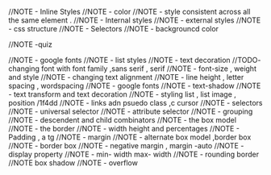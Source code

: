 //NOTE - Inline Styles
//NOTE - color
//NOTE - style consistent across all the same element .
//NOTE - Internal styles
//NOTE - external styles
//NOTE - css structure 
//NOTE - Selectors
//NOTE - backgrouncd color
<!-- //NOTE color values -->
<!-- //NOTE - named color -->
<!-- //NOTE - rgb color -->
<!-- //NOTE - hexadecimal -->
<!-- //NOTE - opacity rgba transparency -->
//NOTE -quiz
<!-- //NOTE - inheritance -->
//NOTE - google fonts
//NOTE - list styles
//NOTE - text decoration
//TODO- changing font with font family ,sans serif , serif 
//NOTE - font-size , weight and style
//NOTE - changing text alignment
//NOTE - line height , letter spacing  , wordspacing
//NOTE - google fonts
//NOTE - text-shadow
//NOTE - text transform and text decoration
//NOTE - styling list  , list image , position /1f4dd
//NOTE - links adn psuedo class ,c cursor
//NOTE - selectors
//NOTE - universal selector
//NOTE - attribute selector
//NOTE - grouping
//NOTE - descendent and child combinators
//NOTE - the box model
//NOTE - the border 
//NOTE - width height and percentages
//NOTE - Padding , a tg
//NOTE - margin
//NOTE - alternate box model ,border box
//NOTE - border box
//NOTE -  negative margin  , margin -auto
//NOTE - display property
//NOTE - min- width  max- width
//NOTE - rounding border
//NOTE box shadow
//NOTE - overflow